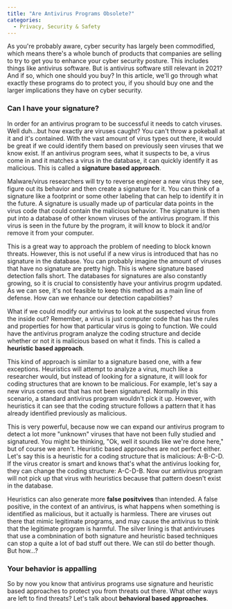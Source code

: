 ```yaml
---
title: "Are Antivirus Programs Obsolete?"
categories:
  - Privacy, Security & Safety
---
```


As you're probably aware, cyber security has largely been commodified, which means there's a whole bunch of products that companies are selling to try to get you to enhance your cyber security posture. This includes things like antivirus software. But is antivirus software still relevant in 2021? And if so, which one should you buy? In this article, we'll go through what exactly these programs do to protect you, if you should buy one and the larger implications they have on cyber security. 

### Can I have your signature?

In order for an antivirus program to be successful it needs to catch viruses. Well duh...but how exactly are viruses caught? You can't throw a pokeball at it and it's contained. With the vast amount of virus types out there, it would be great if we could identify them based on previously seen viruses that we know exist. If an antivirus program sees, what it suspects to be, a virus come in and it matches a virus in the database, it can quickly identify it as malicious. This is called a **signature based approach**. 

Malware/virus researchers will try to reverse engineer a new virus they see, figure out its behavior and then create a signature for it. You can think of a signature like a footprint or some other labeling that can help to identify it in the future. A signature is usually made up of particular data points in the virus code that could contain the malicious behavior. The signature is then put into a database of other known viruses of the antivirus program. If this virus is seen in the future by the program, it will know to block it and/or remove it from your computer. 

This is a great way to approach the problem of needing to block known threats. However, this is not useful if a new virus is introduced that has no signature in the database. You can probably imagine the amount of viruses that have no signature are pretty high. This is where signature based detection falls short. The databases for signatures are also constantly growing, so it is crucial to consistently have your antivirus progrm updated. As we can see, it's not feasible to keep this method as a main line of defense. How can we enhance our detection capabilities?  

What if we could modify our antivirus to look at the suspected virus from the inside out? Remember, a virus is just computer code that has the rules and properties for how that particular virus is going to function. We could have the antivirus program analyze the coding structure and decide whether or not it is malicious based on what it finds. This is called a **heuristic based approach**. 

This kind of approach is similar to a signature based one, with a few exceptions. Heuristics will attempt to analyze a virus, much like a researcher would, but instead of looking for a signature, it will look for coding structures that are known to be malicious. For example, let's say a new virus comes out that has not been signatured. Normally in this scenario, a standard antivirus program wouldn't pick it up. However, with heuristics it can see that the coding structure follows a pattern that it has already identified previously as malicious. 

This is very powerful, because now we can expand our antivirus program to detect a lot more "unknown" viruses that have not been fully studied and signatured. You might be thinking, "Ok, well it sounds like we're done here," but of course we aren't. Heuristic based approaches are not perfect either. Let's say this is a heuristic for a coding structure that is malicious: A-B-C-D. If the virus creator is smart and knows that's what the antivirus looking for, they can change the coding structure: A-C-D-B. Now our antivirus program will not pick up that virus with heuristics because that pattern doesn't exist in the database.

Heuristics can also generate more **false positvives** than intended. A false positive, in the context of an antivirus, is what happens when something is identified as malicious, but it actually is harmless. There are viruses out there that mimic legitimate programs, and may cause the antivirus to think that the legitimate program is harmful. The silver lining is that antiviruses that use a combnination of both signature and heuristic based techniques can stop a quite a lot of bad stuff out there. We can stil do better though. But how...?

### Your behavior is appalling

So by now you know that antivirus programs use signature and heuristic based approaches to protect you from threats out there. What other ways are left to find threats? Let's talk about **behavioral based approaches**.






